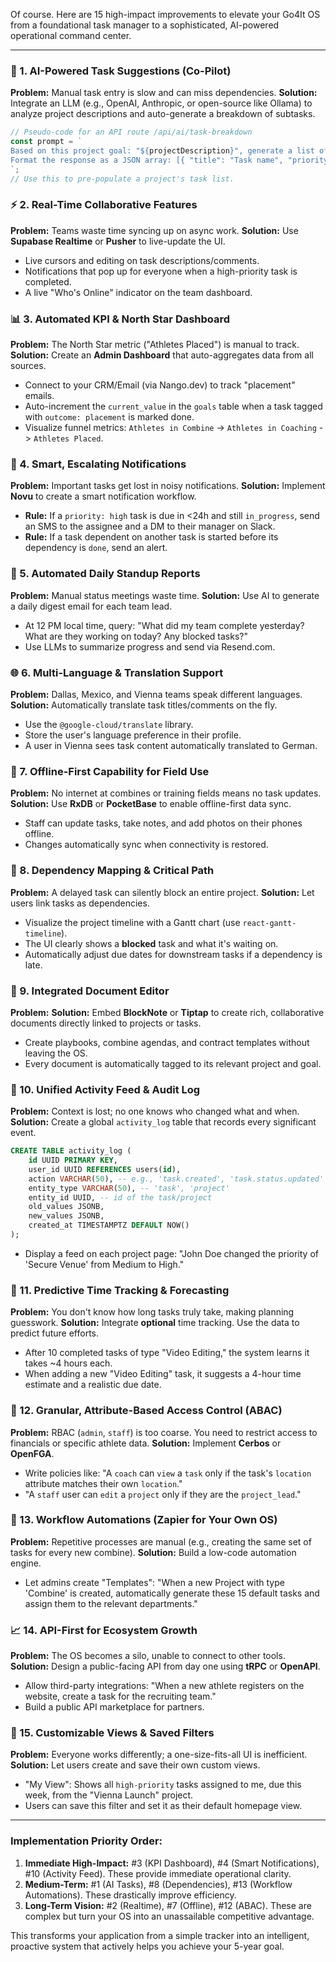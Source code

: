 Of course. Here are 15 high-impact improvements to elevate your Go4It OS from a foundational task manager to a sophisticated, AI-powered operational command center.

---

### 🧠 1. AI-Powered Task Suggestions (Co-Pilot)
**Problem:** Manual task entry is slow and can miss dependencies.
**Solution:** Integrate an LLM (e.g., OpenAI, Anthropic, or open-source like Ollama) to analyze project descriptions and auto-generate a breakdown of subtasks.
```typescript
// Pseudo-code for an API route /api/ai/task-breakdown
const prompt = `
Based on this project goal: "${projectDescription}", generate a list of 5-7 critical subtasks.
Format the response as a JSON array: [{ "title": "Task name", "priority": "high/medium/low" }]
`;
// Use this to pre-populate a project's task list.
```

### ⚡ 2. Real-Time Collaborative Features
**Problem:** Teams waste time syncing up on async work.
**Solution:** Use **Supabase Realtime** or **Pusher** to live-update the UI.
- Live cursors and editing on task descriptions/comments.
- Notifications that pop up for everyone when a high-priority task is completed.
- A live "Who's Online" indicator on the team dashboard.

### 📊 3. Automated KPI & North Star Dashboard
**Problem:** The North Star metric ("Athletes Placed") is manual to track.
**Solution:** Create an **Admin Dashboard** that auto-aggregates data from all sources.
- Connect to your CRM/Email (via Nango.dev) to track "placement" emails.
- Auto-increment the `current_value` in the `goals` table when a task tagged with `outcome: placement` is marked done.
- Visualize funnel metrics: `Athletes in Combine` -> `Athletes in Coaching` -> `Athletes Placed`.

### 🔔 4. Smart, Escalating Notifications
**Problem:** Important tasks get lost in noisy notifications.
**Solution:** Implement **Novu** to create a smart notification workflow.
- **Rule:** If a `priority: high` task is due in <24h and still `in_progress`, send an SMS to the assignee and a DM to their manager on Slack.
- **Rule:** If a task dependent on another task is started before its dependency is `done`, send an alert.

### 🤖 5. Automated Daily Standup Reports
**Problem:** Manual status meetings waste time.
**Solution:** Use AI to generate a daily digest email for each team lead.
- At 12 PM local time, query: "What did my team complete yesterday? What are they working on today? Any blocked tasks?"
- Use LLMs to summarize progress and send via Resend.com.

### 🌐 6. Multi-Language & Translation Support
**Problem:** Dallas, Mexico, and Vienna teams speak different languages.
**Solution:** Automatically translate task titles/comments on the fly.
- Use the `@google-cloud/translate` library.
- Store the user's language preference in their profile.
- A user in Vienna sees task content automatically translated to German.

### 📱 7. Offline-First Capability for Field Use
**Problem:** No internet at combines or training fields means no task updates.
**Solution:** Use **RxDB** or **PocketBase** to enable offline-first data sync.
- Staff can update tasks, take notes, and add photos on their phones offline.
- Changes automatically sync when connectivity is restored.

### 🎯 8. Dependency Mapping & Critical Path
**Problem:** A delayed task can silently block an entire project.
**Solution:** Let users link tasks as dependencies.
- Visualize the project timeline with a Gantt chart (use `react-gantt-timeline`).
- The UI clearly shows a **blocked** task and what it's waiting on.
- Automatically adjust due dates for downstream tasks if a dependency is late.

### 📝 9. Integrated Document Editor
**Problem:**
**Solution:** Embed **BlockNote** or **Tiptap** to create rich, collaborative documents directly linked to projects or tasks.
- Create playbooks, combine agendas, and contract templates without leaving the OS.
- Every document is automatically tagged to its relevant project and goal.

### 🤝 10. Unified Activity Feed & Audit Log
**Problem:** Context is lost; no one knows who changed what and when.
**Solution:** Create a global `activity_log` table that records every significant event.
```sql
CREATE TABLE activity_log (
    id UUID PRIMARY KEY,
    user_id UUID REFERENCES users(id),
    action VARCHAR(50), -- e.g., 'task.created', 'task.status.updated'
    entity_type VARCHAR(50), -- 'task', 'project'
    entity_id UUID, -- id of the task/project
    old_values JSONB,
    new_values JSONB,
    created_at TIMESTAMPTZ DEFAULT NOW()
);
```
- Display a feed on each project page: "John Doe changed the priority of 'Secure Venue' from Medium to High."

### 🧠 11. Predictive Time Tracking & Forecasting
**Problem:** You don't know how long tasks truly take, making planning guesswork.
**Solution:** Integrate **optional** time tracking. Use the data to predict future efforts.
- After 10 completed tasks of type "Video Editing," the system learns it takes ~4 hours each.
- When adding a new "Video Editing" task, it suggests a 4-hour time estimate and a realistic due date.

### 🔐 12. Granular, Attribute-Based Access Control (ABAC)
**Problem:** RBAC (`admin`, `staff`) is too coarse. You need to restrict access to financials or specific athlete data.
**Solution:** Implement **Cerbos** or **OpenFGA**.
- Write policies like: "A `coach` can `view` a `task` only if the task's `location` attribute matches their own `location`."
- "A `staff` user can `edit` a `project` only if they are the `project_lead`."

### 🚦 13. Workflow Automations (Zapier for Your Own OS)
**Problem:** Repetitive processes are manual (e.g., creating the same set of tasks for every new combine).
**Solution:** Build a low-code automation engine.
- Let admins create "Templates": "When a new Project with type 'Combine' is created, automatically generate these 15 default tasks and assign them to the relevant departments."

### 📈 14. API-First for Ecosystem Growth
**Problem:** The OS becomes a silo, unable to connect to other tools.
**Solution:** Design a public-facing API from day one using **tRPC** or **OpenAPI**.
- Allow third-party integrations: "When a new athlete registers on the website, create a task for the recruiting team."
- Build a public API marketplace for partners.

### 🎨 15. Customizable Views & Saved Filters
**Problem:** Everyone works differently; a one-size-fits-all UI is inefficient.
**Solution:** Let users create and save their own custom views.
- "My View": Shows all `high-priority` tasks assigned to me, due this week, from the "Vienna Launch" project.
- Users can save this filter and set it as their default homepage view.

---

### Implementation Priority Order:

1.  **Immediate High-Impact:** #3 (KPI Dashboard), #4 (Smart Notifications), #10 (Activity Feed). These provide immediate operational clarity.
2.  **Medium-Term:** #1 (AI Tasks), #8 (Dependencies), #13 (Workflow Automations). These drastically improve efficiency.
3.  **Long-Term Vision:** #2 (Realtime), #7 (Offline), #12 (ABAC). These are complex but turn your OS into an unassailable competitive advantage.

This transforms your application from a simple tracker into an intelligent, proactive system that actively helps you achieve your 5-year goal.
